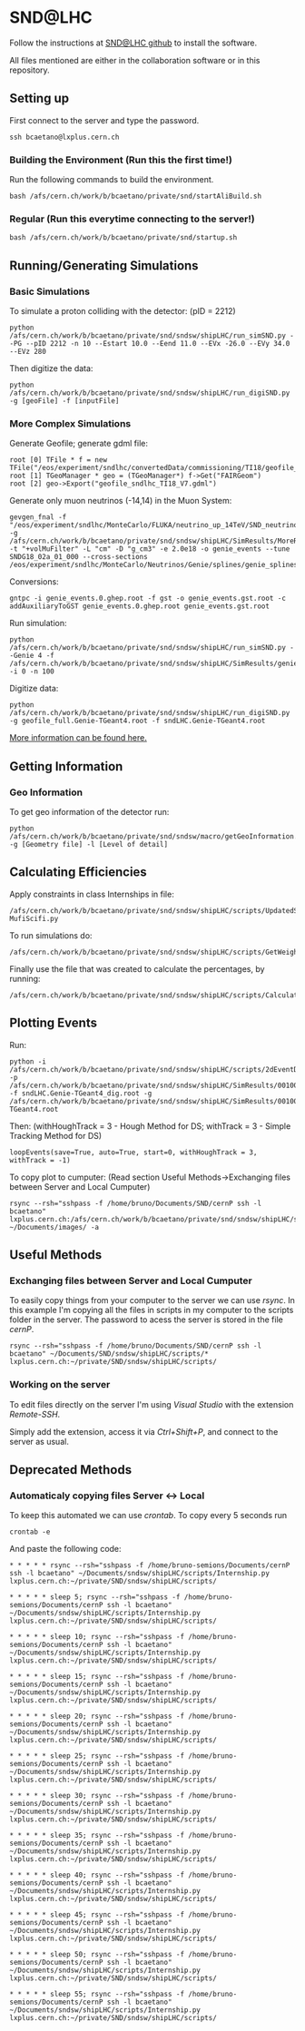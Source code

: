 # SND@LHC
Follow the instructions at [SND@LHC github](https://github.com/SND-LHC/sndsw) to install the software.

All files mentioned are either in the collaboration software or in this repository.


## Setting up

First connect to the server and type the password.
```
ssh bcaetano@lxplus.cern.ch
```

### Building the Environment (Run this the first time!) 

Run the following commands to build the environment.

```
bash /afs/cern.ch/work/b/bcaetano/private/snd/startAliBuild.sh
```

### Regular (Run this everytime connecting to the server!)

```
bash /afs/cern.ch/work/b/bcaetano/private/snd/startup.sh
```



## Running/Generating Simulations
### Basic Simulations

To simulate a proton colliding with the detector: (pID = 2212)
```
python /afs/cern.ch/work/b/bcaetano/private/snd/sndsw/shipLHC/run_simSND.py --PG --pID 2212 -n 10 --Estart 10.0 --Eend 11.0 --EVx -26.0 --EVy 34.0 --EVz 280
```

Then digitize the data:
```
python /afs/cern.ch/work/b/bcaetano/private/snd/sndsw/shipLHC/run_digiSND.py -g [geoFile] -f [inputFile]
```

### More Complex Simulations

Generate Geofile; generate gdml file:
```
root [0] TFile * f = new TFile("/eos/experiment/sndlhc/convertedData/commissioning/TI18/geofile_sndlhc_TI18_V7_22November2022.root")
root [1] TGeoManager * geo = (TGeoManager*) f->Get("FAIRGeom")
root [2] geo->Export("geofile_sndlhc_TI18_V7.gdml")

```

Generate only muon neutrinos (-14,14) in the Muon System:
```
gevgen_fnal -f "/eos/experiment/sndlhc/MonteCarlo/FLUKA/neutrino_up_14TeV/SND_neutrinos_14TeV_20M_gsimple.root,,-14,14" -g /afs/cern.ch/work/b/bcaetano/private/snd/sndsw/shipLHC/SimResults/MoreResults_18kPlus/geofile_sndlhc_TI18_V7.gdml -t "+volMuFilter" -L "cm" -D "g_cm3" -e 2.0e18 -o genie_events --tune SNDG18_02a_01_000 --cross-sections /eos/experiment/sndlhc/MonteCarlo/Neutrinos/Genie/splines/genie_splines_GENIE_v32_SNDG18_02a_01_000.xml
```

Conversions:
```
gntpc -i genie_events.0.ghep.root -f gst -o genie_events.gst.root -c
addAuxiliaryToGST genie_events.0.ghep.root genie_events.gst.root
```

Run simulation:
```
python /afs/cern.ch/work/b/bcaetano/private/snd/sndsw/shipLHC/run_simSND.py --Genie 4 -f /afs/cern.ch/work/b/bcaetano/private/snd/sndsw/shipLHC/SimResults/genie_events.gst.root -i 0 -n 100
```

Digitize data:
```
python /afs/cern.ch/work/b/bcaetano/private/snd/sndsw/shipLHC/run_digiSND.py -g geofile_full.Genie-TGeant4.root -f sndLHC.Genie-TGeant4.root
```

[More information can be found here.](https://twiki.cern.ch/twiki/bin/viewauth/SndLHC/NeutrinoInteractionEventsWithGENIE)

## Getting Information

### Geo Information
To get geo information of the detector run:
```
python /afs/cern.ch/work/b/bcaetano/private/snd/sndsw/macro/getGeoInformation.py -g [Geometry file] -l [Level of detail]
```



## Calculating Efficiencies

Apply constraints in class Internships in file:
```
/afs/cern.ch/work/b/bcaetano/private/snd/sndsw/shipLHC/scripts/UpdatedSurvey-MufiScifi.py
```

To run simulations do:
```
/afs/cern.ch/work/b/bcaetano/private/snd/sndsw/shipLHC/scripts/GetWeightsForEff.sh
```

Finally use the file that was created to calculate the percentages, by running:
```
/afs/cern.ch/work/b/bcaetano/private/snd/sndsw/shipLHC/scripts/CalculateEfficiencies.py
```



## Plotting Events
Run:
```
python -i /afs/cern.ch/work/b/bcaetano/private/snd/sndsw/shipLHC/scripts/2dEventDisplay.py -p /afs/cern.ch/work/b/bcaetano/private/snd/sndsw/shipLHC/SimResults/00100/ -f sndLHC.Genie-TGeant4_dig.root -g /afs/cern.ch/work/b/bcaetano/private/snd/sndsw/shipLHC/SimResults/00100/geofile_full.Genie-TGeant4.root 
```
Then: (withHoughTrack = 3 - Hough Method for DS; withTrack = 3 - Simple Tracking Method for DS)
```
loopEvents(save=True, auto=True, start=0, withHoughTrack = 3, withTrack = -1)
```


To  copy plot to cumputer: (Read section Useful Methods->Exchanging files between Server and Local Cumputer)
```
rsync --rsh="sshpass -f /home/bruno/Documents/SND/cernP ssh -l bcaetano" lxplus.cern.ch:/afs/cern.ch/work/b/bcaetano/private/snd/sndsw/shipLHC/scripts/plots/00100 ~/Documents/images/ -a
```





## Useful Methods
### Exchanging files between Server and Local Cumputer

To easily copy things from your computer to the server we can use *rsync*.
In this example I'm copying all the files in scripts in my computer to the scripts folder in the server. The password to acess the server is stored in the file *cernP*. 

```
rsync --rsh="sshpass -f /home/bruno/Documents/SND/cernP ssh -l bcaetano" ~/Documents/SND/sndsw/shipLHC/scripts/* lxplus.cern.ch:~/private/SND/sndsw/shipLHC/scripts/
```

### Working on the server
To edit files directly on the server I'm using *Visual Studio* with the extension *Remote-SSH*.

Simply add the extension, access it via *Ctrl+Shift+P*, and connect to the server as usual.

## Deprecated Methods
### Automaticaly copying files Server <-> Local
To keep this automated we can use *crontab*. To copy every 5 seconds run
```
crontab -e
```
And paste the following code:
```
* * * * * rsync --rsh="sshpass -f /home/bruno-semions/Documents/cernP ssh -l bcaetano" ~/Documents/sndsw/shipLHC/scripts/Internship.py lxplus.cern.ch:~/private/SND/sndsw/shipLHC/scripts/

* * * * * sleep 5; rsync --rsh="sshpass -f /home/bruno-semions/Documents/cernP ssh -l bcaetano" ~/Documents/sndsw/shipLHC/scripts/Internship.py lxplus.cern.ch:~/private/SND/sndsw/shipLHC/scripts/

* * * * * sleep 10; rsync --rsh="sshpass -f /home/bruno-semions/Documents/cernP ssh -l bcaetano" ~/Documents/sndsw/shipLHC/scripts/Internship.py lxplus.cern.ch:~/private/SND/sndsw/shipLHC/scripts/

* * * * * sleep 15; rsync --rsh="sshpass -f /home/bruno-semions/Documents/cernP ssh -l bcaetano" ~/Documents/sndsw/shipLHC/scripts/Internship.py lxplus.cern.ch:~/private/SND/sndsw/shipLHC/scripts/

* * * * * sleep 20; rsync --rsh="sshpass -f /home/bruno-semions/Documents/cernP ssh -l bcaetano" ~/Documents/sndsw/shipLHC/scripts/Internship.py lxplus.cern.ch:~/private/SND/sndsw/shipLHC/scripts/

* * * * * sleep 25; rsync --rsh="sshpass -f /home/bruno-semions/Documents/cernP ssh -l bcaetano" ~/Documents/sndsw/shipLHC/scripts/Internship.py lxplus.cern.ch:~/private/SND/sndsw/shipLHC/scripts/

* * * * * sleep 30; rsync --rsh="sshpass -f /home/bruno-semions/Documents/cernP ssh -l bcaetano" ~/Documents/sndsw/shipLHC/scripts/Internship.py lxplus.cern.ch:~/private/SND/sndsw/shipLHC/scripts/

* * * * * sleep 35; rsync --rsh="sshpass -f /home/bruno-semions/Documents/cernP ssh -l bcaetano" ~/Documents/sndsw/shipLHC/scripts/Internship.py lxplus.cern.ch:~/private/SND/sndsw/shipLHC/scripts/

* * * * * sleep 40; rsync --rsh="sshpass -f /home/bruno-semions/Documents/cernP ssh -l bcaetano" ~/Documents/sndsw/shipLHC/scripts/Internship.py lxplus.cern.ch:~/private/SND/sndsw/shipLHC/scripts/

* * * * * sleep 45; rsync --rsh="sshpass -f /home/bruno-semions/Documents/cernP ssh -l bcaetano" ~/Documents/sndsw/shipLHC/scripts/Internship.py lxplus.cern.ch:~/private/SND/sndsw/shipLHC/scripts/

* * * * * sleep 50; rsync --rsh="sshpass -f /home/bruno-semions/Documents/cernP ssh -l bcaetano" ~/Documents/sndsw/shipLHC/scripts/Internship.py lxplus.cern.ch:~/private/SND/sndsw/shipLHC/scripts/

* * * * * sleep 55; rsync --rsh="sshpass -f /home/bruno-semions/Documents/cernP ssh -l bcaetano" ~/Documents/sndsw/shipLHC/scripts/Internship.py lxplus.cern.ch:~/private/SND/sndsw/shipLHC/scripts/
```
